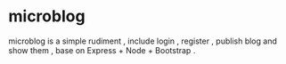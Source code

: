 # microblog
microblog is a simple rudiment , include login , register , publish blog and show them , base on Express + Node + Bootstrap .
